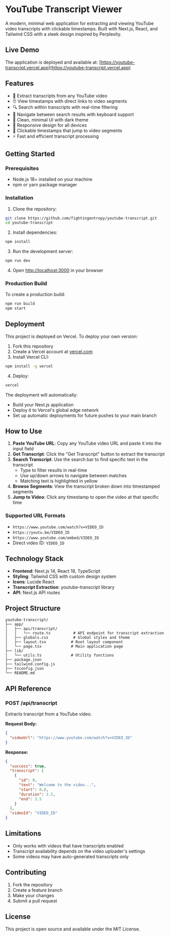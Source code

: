 # YouTube Transcript Viewer

A modern, minimal web application for extracting and viewing YouTube video transcripts with clickable timestamps. Built with Next.js, React, and Tailwind CSS with a sleek design inspired by Perplexity.

## Live Demo

The application is deployed and available at: [https://youtube-transcript.vercel.app](https://youtube-transcript.vercel.app)

## Features

- 🎥 Extract transcripts from any YouTube video
- ⏰ View timestamps with direct links to video segments  
- 🔍 Search within transcripts with real-time filtering
- 🎯 Navigate between search results with keyboard support
- 🎨 Clean, minimal UI with dark theme
- 📱 Responsive design for all devices
- 🔗 Clickable timestamps that jump to video segments
- ⚡ Fast and efficient transcript processing

## Getting Started

### Prerequisites

- Node.js 18+ installed on your machine
- npm or yarn package manager

### Installation

1. Clone the repository:
```bash
git clone https://github.com/fightingentropy/youtube-transcript.git
cd youtube-transcript
```

2. Install dependencies:
```bash
npm install
```

3. Run the development server:
```bash
npm run dev
```

4. Open [http://localhost:3000](http://localhost:3000) in your browser

### Production Build

To create a production build:

```bash
npm run build
npm start
```

## Deployment

This project is deployed on Vercel. To deploy your own version:

1. Fork this repository
2. Create a Vercel account at [vercel.com](https://vercel.com)
3. Install Vercel CLI:
```bash
npm install -g vercel
```
4. Deploy:
```bash
vercel
```

The deployment will automatically:
- Build your Next.js application
- Deploy it to Vercel's global edge network
- Set up automatic deployments for future pushes to your main branch

## How to Use

1. **Paste YouTube URL**: Copy any YouTube video URL and paste it into the input field
2. **Get Transcript**: Click the "Get Transcript" button to extract the transcript
3. **Search Transcript**: Use the search bar to find specific text in the transcript
   - Type to filter results in real-time
   - Use up/down arrows to navigate between matches
   - Matching text is highlighted in yellow
4. **Browse Segments**: View the transcript broken down into timestamped segments
5. **Jump to Video**: Click any timestamp to open the video at that specific time

### Supported URL Formats

- `https://www.youtube.com/watch?v=VIDEO_ID`
- `https://youtu.be/VIDEO_ID`
- `https://www.youtube.com/embed/VIDEO_ID`
- Direct video ID: `VIDEO_ID`

## Technology Stack

- **Frontend**: Next.js 14, React 18, TypeScript
- **Styling**: Tailwind CSS with custom design system
- **Icons**: Lucide React
- **Transcript Extraction**: youtube-transcript library
- **API**: Next.js API routes

## Project Structure

```
youtube-transcript/
├── app/
│   ├── api/transcript/
│   │   └── route.ts          # API endpoint for transcript extraction
│   ├── globals.css           # Global styles and theme
│   ├── layout.tsx           # Root layout component
│   └── page.tsx             # Main application page
├── lib/
│   └── utils.ts             # Utility functions
├── package.json
├── tailwind.config.js
├── tsconfig.json
└── README.md
```

## API Reference

### POST /api/transcript

Extracts transcript from a YouTube video.

**Request Body:**
```json
{
  "videoUrl": "https://www.youtube.com/watch?v=VIDEO_ID"
}
```

**Response:**
```json
{
  "success": true,
  "transcript": [
    {
      "id": 0,
      "text": "Welcome to the video...",
      "start": 0.0,
      "duration": 3.5,
      "end": 3.5
    }
  ],
  "videoId": "VIDEO_ID"
}
```

## Limitations

- Only works with videos that have transcripts enabled
- Transcript availability depends on the video uploader's settings
- Some videos may have auto-generated transcripts only

## Contributing

1. Fork the repository
2. Create a feature branch
3. Make your changes
4. Submit a pull request

## License

This project is open source and available under the MIT License. 